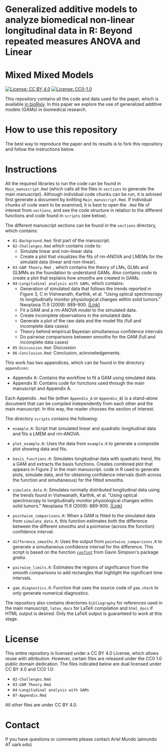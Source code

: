 # Generalized additive models to analyze biomedical non-linear longitudinal data in R: Beyond repeated measures ANOVA and Linear
# Mixed Mixed Models
[![License: CC BY 4.0](https://img.shields.io/badge/License%20All-CC%20BY%204.0-lightgrey)](https://creativecommons.org/licenses/by/4.0/) [![License: CC0-1.0](https://img.shields.io/badge/License%20Parts-CC0%201.0-lightgrey)](http://creativecommons.org/publicdomain/zero/1.0/)

This repository contains all the code and data used for the paper, which is available [in bioRxiv](https://www.biorxiv.org/content/10.1101/2021.06.10.447970v2). In this paper we explore the use of generalized additive models (GAMs) in biomedical research.

# How to use this repository

The best way to reproduce the paper and its results is to fork this repository and follow the instructions below.

# Instructions

All the required libraries to run the code can be found in `Main_manuscript.Rmd` (which calls all the files in `sections` to generate the main manuscript). Although individual code chunks can be run, it is advised first generate a document by knitting `Main_manuscript.Rmd`. If individual chunks of code want to be examined, it is best to open the `.Rmd` file of interest from `sections`, and see the code structure in relation to the different functions and code found in `scripts` (see below).

The different manuscript sections can be found in the `sections` directory, which contains:

- `01-Background.Rmd`: first part of the manuscript.
- `02-Challenges.Rmd` which contains code to: 
    - Simulate linear and non-linear data
    - Create a plot  that visualizes the fits of rm-ANOVA and LMEMs for the simulatd data (linear and non-linear).
- `03-GAM Theory.Rmd `, which contains the theory of LMs, GLMs and GLMMs as the foundation to understand GAMs. Also contains code to create a plot that explains how smooths are created in GAMs.
- `04-Longitudinal analysis with GAMs`, which contains:
    - Generation of simulated data that follows the trends reported in Figure 3, C in Vishwanath, Karthik, et al. "Using optical spectroscopy to longitudinally monitor physiological changes within solid tumors." Neoplasia 11.9 (2009): 889-900. [(Link)](https://www.ncbi.nlm.nih.gov/pmc/articles/PMC2735810/)
    - Fit a GAM and a rm-ANOVA model to the simulated data.
    - Create incomplete observations in the simulated data.
    - Generate a plot of the raw data and the model fits (full and incomplete data cases)
    - Theory behind empirical Bayesian simultaneous confidence intervals
    - Do pairwise comparisons between smooths for the GAM (full and incomplete data cases)
- `05-Discussion.Rmd`: Discussion
- `06-Conclusion.Rmd`: Conclusion, acknowledgements.

This work has two appendices, which can be found in the directory `appendices`: 

- Appendix A: Contains the workflow to fit a GAM using simulated data.
- Appendix B: Contains code for functions used through the main manuscript and Appendix A.

Each Appendix `.Rmd` file (either `Appendix_A` or `Appendix_B`) is a stand-alone document that can be compiled independently from each other and the main manuscript. In this way, the reader chooses the section of interest.

The directory `scripts` contains the following:

- `example.R`: Script that simulated linear and quadratic longitudinal data and fits a LMEM and rm-ANOVA.
- `plot_example.R`: Uses the data from `example.R` to generate a composite plot showing data and fits.
- `basis_functions.R`: Simulates longitudinal data with quadratic trend, fits a GAM and extracts the basis functions. Creates combined plot that appears in Figure 2 in the main manuscript.
code in R used to generate plots, simulate data, and for obtaining confidence intervals (both across the function and simultaneous) for the fitted smooths.
- `simulate_data.R`: Simulates normally distributed longitudinal data using the trends found in Vishwanath, Karthik, et al. "Using optical spectroscopy to longitudinally monitor physiological changes within solid tumors." Neoplasia 11.9 (2009): 889-900. [(Link)](https://www.ncbi.nlm.nih.gov/pmc/articles/PMC2735810/)
- `pointwise_comparisons.R`: When a GAM is fitted to the simulated data from `simulate_data.R`, this function estimates both the difference between the different smooths and a pointwise (across the function) confidence interval.
- `difference_smooths.R`: Uses the output from `pointwise_comparisons.R` to generate a simultaneous confidence interval for the difference. This script is based on the function [`confint`](https://gavinsimpson.github.io/gratia/reference/confint.gam.html) from Gavin Simpson's package _gratia_.
- `pairwise_limits.R`: Estimates the regions of significance from the smooth comparisons to add rectangles that highlight the significant time intervals.

- `gam_diagnostics.R`: Function that uses the source code of `gam.check` to only generate numerical diagnostics.


The repository also contains directories `bibliography` for references used in the main manuscript, `latex_docs` for LaTeX compilation and `html_docs` if HTML output is desired. Only the LaTeX output is guaranteed to work at this stage.

# License

This entire repository is licensed under a CC BY 4.0 License, which allows reuse with attribution. However, certain files are released under the CC0 1.0 public domain dedication. The files indicated below are dual licensed under CC BY 4.0 and CC0 1.0:

- `02-Challenges.Rmd`
- `03-GAM Theory.Rmd`
- `04-Longitudinal analysis with GAMs`
- `07-Appendix.Rmd`

All other files are under CC BY 4.0.

# Contact

If you have questions or comments please contact Ariel Mundo (aimundo AT uark.edu)
